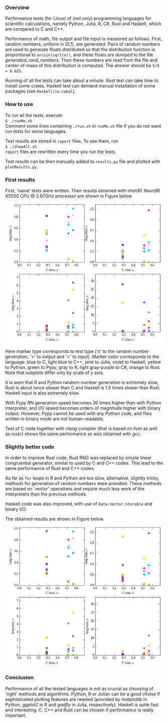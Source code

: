 ### Overview

Performance tests (for Linux) of (not only) programming languages for scientific
calculations, namely Python, Julia, R, C#, Rust and Haskell, which are compared
to C and C++.

Performance of math, file output and file input is measured as follows. First,
random numbers, uniform in (0,1), are generated. Pairs of random numbers are
used to generate floats distributed so that the distribution function is
proportional to `arcsin(sqrt(x))`, and these floats are dumped to the file
*generated\_rand\_numbers*. Then these numbers are read from the file and
center-of-mass of this distribution is computed. The answer should be `5/8 =
0.625`.

Running of all the tests can take about a minute. Rust
test can take time to install some crates. Haskell test can demand manual
installation of some packages (see `Haskell/io.cabal`).

### How to use

To run all the tests, execute  
`$ ./runMe.sh`  
Comment some lines containing `./run.sh` in `runMe.sh` file if you do not want run
tests for some languages.

Test results are stored in `report` files. To see them, run  
`$ ./showAll.sh`  
`report` files are rewritten every time you run the tests.

Test results can be then manually added to `results.py` file and plotted with
`plotResults.py`.

### First results

First, 'naive' tests were written. Their results obtained with Intel(R)
Xeon(R) X5550 CPU @ 2.67GHz processor are shown in Figure below.

![naive](results_set2.png)

Here marker type corresponds to test type ('o' to the random number generation,
'<' to output and '>' to input). Marker color corresponds to the language: blue
to C, light blue to C++, pink to Julia, violet to Haskell, yellow to Python,
green to Pypy, gray to R, light gray-purple to C#, orange to Rust. Note that
subplots differ only by scale of y axis.

It is seen that R and Python random-number generation is extremely slow, Rust is about twice slower
than C and Haskell is 1.5 times slower than Rust. Haskell input is also extremely slow.

With Pypy RN generation speed becomes 30 times higher than with Python interpreter, and I/O speed
becomes orders of magnitude higher with binary output. However, Pypy cannot be used with any Python
code, and files written in binary mode are not human-readable.

Test of C code together with *clang* compiler (that is based on *llvm* as well as *rustc*) shows
the same performance as was obtained with *gcc*.

### Slightly better code

In order to improve Rust code, Rust RNG was replaced by simple linear congruential generator,
similat to used by C and C++ codes. This lead to the same performance of Rust and C++ codes.

As far as `for` loops in R and Python are too slow, alternative, slightly tricky, methods for
generation of random numbers were provided. These methods are based on 'vector' operations and
require much less work of the interpreters than the previous methods.

Haskell code was also improved, with use of `Data.Vector.Storable` and binary I/O.

The obtained results are shown in Figure below.

![fast](results_set3.png)

### Conclusion

Performance of all the tested languages is not as crucial as choosing of 'right' methods and
algorithms. Python, R or Julian can be a good choise if sophisticated plotting features are needed
(provided by *matplotlib* in Python, *ggplot2* in R and *gadfly* in Julia, respectively). Haskell
is quite fast and interesting. C, C++ and Rust can be chosen if performance is really important.
